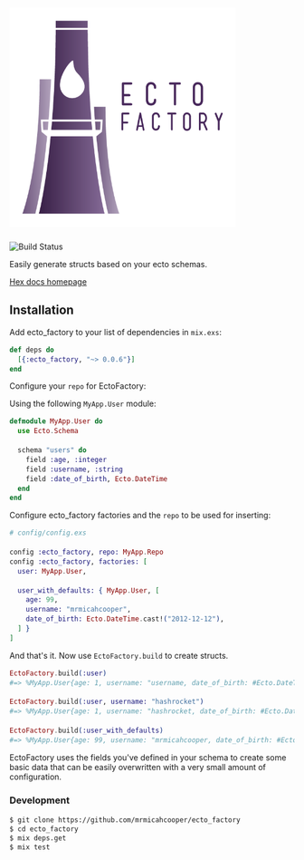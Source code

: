 <h1>
<img width="400" src="/logos/ectofactory_logo_text.png"/>
</h1>
<img src="https://travis-ci.org/mrmicahcooper/ecto_factory.svg?branch=master" alt="Build Status">


Easily generate structs based on your ecto schemas.

[Hex docs homepage](https://hexdocs.pm/ecto_factory/api-reference.html)

## Installation

Add ecto_factory to your list of dependencies in `mix.exs`:

```elixir
def deps do
  [{:ecto_factory, "~> 0.0.6"}]
end
```

Configure your `repo` for EctoFactory:

Using the following `MyApp.User` module:

```elixir
defmodule MyApp.User do
  use Ecto.Schema

  schema "users" do
    field :age, :integer
    field :username, :string
    field :date_of_birth, Ecto.DateTime
  end
end

```

Configure ecto_factory factories and the `repo` to be used for inserting:

```elixir
# config/config.exs

config :ecto_factory, repo: MyApp.Repo
config :ecto_factory, factories: [
  user: MyApp.User,

  user_with_defaults: { MyApp.User, [
    age: 99,
    username: "mrmicahcooper",
    date_of_birth: Ecto.DateTime.cast!("2012-12-12"),
  ] }
]
```

And that's it. Now use `EctoFactory.build` to create structs.

```elixir
EctoFactory.build(:user) 
#=> %MyApp.User{age: 1, username: "username, date_of_birth: #Ecto.DateTime<2016-06-14T17:03:22Z>}

EctoFactory.build(:user, username: "hashrocket")
#=> %MyApp.User{age: 1, username: "hashrocket, date_of_birth: #Ecto.DateTime<2016-06-14T17:03:22Z>}

EctoFactory.build(:user_with_defaults)
#=> %MyApp.User{age: 99, username: "mrmicahcooper, date_of_birth: #Ecto.DateTime<2012-12-12T00:00:00Z>}

```

EctoFactory uses the fields you've defined in your schema to create some basic data that can be easily overwritten with a very small amount of configuration.

### Development

```
$ git clone https://github.com/mrmicahcooper/ecto_factory
$ cd ecto_factory
$ mix deps.get
$ mix test
```

